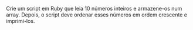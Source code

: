Crie um script em Ruby que leia 10 números inteiros e armazene-os num array. Depois, o script deve ordenar esses números em ordem crescente e imprimi-los.
